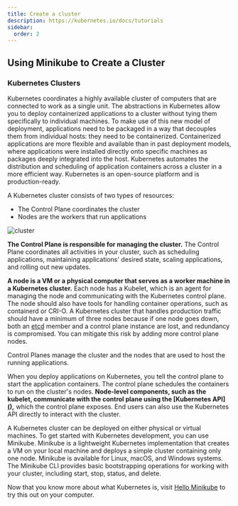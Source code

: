 ```yaml
---
title: Create a cluster
description: https://kubernetes.io/docs/tutorials
sidebar:
  order: 2
---
```


## Using Minikube to Create a Cluster

### Kubernetes Clusters

Kubernetes coordinates a highly available cluster of computers that are connected to work as a single unit. The abstractions in Kubernetes allow you to deploy containerized applications to a cluster without tying them specifically to individual machines. To make use of this new model of deployment, applications need to be packaged in a way that decouples them from individual hosts: they need to be containerized. Containerized applications are more flexible and available than in past deployment models, where applications were installed directly onto specific machines as packages deeply integrated into the host. Kubernetes automates the distribution and scheduling of application containers across a cluster in a more efficient way. Kubernetes is an open-source platform and is production-ready.

A Kubernetes cluster consists of two types of resources:

- The Control Plane coordinates the cluster
- Nodes are the workers that run applications

![cluster](/img/k8s/cluster.png)

**The Control Plane is responsible for managing the cluster.** The Control Plane coordinates all activities in your cluster, such as scheduling applications, maintaining applications' desired state, scaling applications, and rolling out new updates.

**A node is a VM or a physical computer that serves as a worker machine in a Kubernetes cluster.** Each node has a Kubelet, which is an agent for managing the node and communicating with the Kubernetes control plane. The node should also have tools for handling container operations, such as containerd or CRI-O. A Kubernetes cluster that handles production traffic should have a minimum of three nodes because if one node goes down, both an [etcd](https://kubernetes.io/docs/concepts/architecture/#etcd) member and a control plane instance are lost, and redundancy is compromised. You can mitigate this risk by adding more control plane nodes.

Control Planes manage the cluster and the nodes that are used to host the running applications.

When you deploy applications on Kubernetes, you tell the control plane to start the application containers. The control plane schedules the containers to run on the cluster's nodes. **Node-level components, such as the kubelet, communicate with the control plane using the [Kubernetes API][(](https://kubernetes.io/docs/concepts/overview/kubernetes-api/)),** which the control plane exposes. End users can also use the Kubernetes API directly to interact with the cluster.

A Kubernetes cluster can be deployed on either physical or virtual machines. To get started with Kubernetes development, you can use Minikube. Minikube is a lightweight Kubernetes implementation that creates a VM on your local machine and deploys a simple cluster containing only one node. Minikube is available for Linux, macOS, and Windows systems. The Minikube CLI provides basic bootstrapping operations for working with your cluster, including start, stop, status, and delete.

Now that you know more about what Kubernetes is, visit [Hello Minikube](/kubernetes/minikube/hello) to try this out on your computer.
